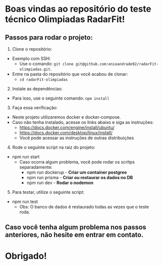 # Boas vindas ao repositório do teste técnico Olimpiadas RadarFit!

## Passos para rodar o projeto:

1. Clone o repositório:
  - Exemplo com SSH:
    - Use o comando: `git clone git@github.com:enioandrade92/radarFit-olimpiadas.git`.
  - Entre na pasta do repositório que você acabou de clonar:
    - `cd radarFit-olimpiadas`

2. Instale as dependências:
  - Para isso, use o seguinte comando: `npm install`

3. Faça essa verificação:
  - Neste projeto utilizaremos docker e docker-compose.
  - Caso não tenha instalado, acesse os links abaixo e siga as instruções:
    - https://docs.docker.com/engine/install/ubuntu/
    - https://docs.docker.com/desktop/linux/install/
    - Você pode acessar as instruções de outras distribuições

4. Rode o seguinte script na raiz do projeto:
  - npm run start 
    - Caso ocorra algum problema, você pode rodar os scritps separadamente:
      - npm run dockerup - **Criar um container postgree**
      - npm run prisma - **Criar ou restaurar os dados no DB**
      - npm run dev - **Rodar o nodemon**

5. Para testar, utilize o seguinte script:
  - npm run test
    - Obs: O banco de dados é restaurado todas as vezes que o teste roda.


## Caso você tenha algum problema nos passos anteriores, não hesite em entrar em contato.

# Obrigado!
